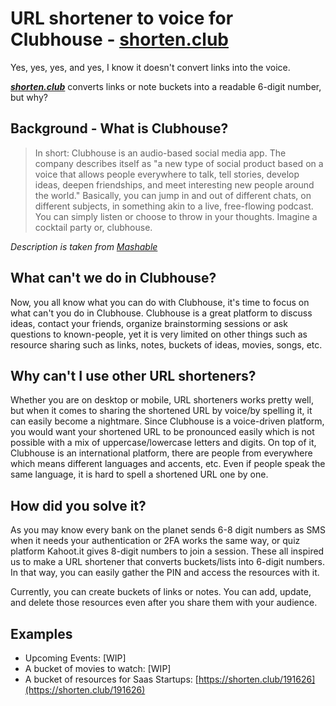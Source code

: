 # URL shortener to voice for Clubhouse - [shorten.club](https://shorten.club)

Yes, yes, yes, and yes, I know it doesn't convert links into the voice.

***[shorten.club](https://shorten.club)*** converts links or note buckets into a readable 6-digit number, but why?


## Background - What is Clubhouse?

> In short: Clubhouse is an audio-based social media app. The company describes itself as "a new type of social product based on a voice that allows people everywhere to talk, tell stories, develop ideas, deepen friendships, and meet interesting new people around the world."
> Basically, you can jump in and out of different chats, on different subjects, in something akin to a live, free-flowing podcast. You can simply listen or choose to throw in your thoughts. Imagine a cocktail party or, clubhouse.

*Description is taken from [Mashable](https://mashable.com/article/what-is-clubhouse-app/)*

## What can't we do in Clubhouse?

Now, you all know what you can do with Clubhouse, it's time to focus on what can't you do in Clubhouse. Clubhouse is a great platform to discuss ideas, contact your friends, organize brainstorming sessions or ask questions to known-people, yet it is very limited on other things such as resource sharing such as links, notes, buckets of ideas, movies, songs, etc.

## Why can't I use other URL shorteners?

Whether you are on desktop or mobile, URL shorteners works pretty well, but when it comes to sharing the shortened URL by voice/by spelling it, it can easily become a nightmare. Since Clubhouse is a voice-driven platform, you would want your shortened URL to be pronounced easily which is not possible with a mix of uppercase/lowercase letters and digits. On top of it, Clubhouse is an international platform, there are people from everywhere which means different languages and accents, etc. Even if people speak the same language, it is hard to spell a shortened URL one by one.

## How did you solve it?

As you may know every bank on the planet sends 6-8 digit numbers as SMS when it needs your authentication or 2FA works the same way, or quiz platform Kahoot.it gives 8-digit numbers to join a session. These all inspired us to make a URL shortener that converts buckets/lists into 6-digit numbers. In that way, you can easily gather the PIN and access the resources with it.

Currently, you can create buckets of links or notes. You can add, update, and delete those resources even after you share them with your audience.

## Examples

- Upcoming Events: [WIP]
- A bucket of movies to watch: [WIP]
- A bucket of resources for Saas Startups: [https://shorten.club/191626](https://shorten.club/191626)
